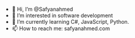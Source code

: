 - 👋 Hi, I’m @Safyanahmed
- 👀 I’m interested in software development
- 🌱 I’m currently learning C#, JavaScript, Python.
- 📫 How to reach me: safyanahmed.com

<!---
Safyanahmed/Safyanahmed is a ✨ special ✨ repository because its `README.md` (this file) appears on your GitHub profile.
You can click the Preview link to take a look at your changes.
--->
